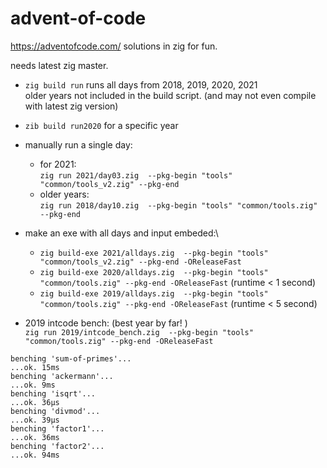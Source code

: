 # advent-of-code
https://adventofcode.com/ solutions in zig for fun.

needs latest zig master.

* `zig build run`  runs all days from 2018, 2019, 2020, 2021\
older years not included in the build script.  (and may not even compile with latest zig version)

* `zib build run2020` for a specific year

* manually run a single day:
   - for 2021:\
	`zig run 2021/day03.zig  --pkg-begin "tools" "common/tools_v2.zig" --pkg-end`
   - older years:\
	 `zig run 2018/day10.zig  --pkg-begin "tools" "common/tools.zig" --pkg-end`

* make an exe with all days and input embeded:\
  - `zig build-exe 2021/alldays.zig  --pkg-begin "tools" "common/tools_v2.zig" --pkg-end -OReleaseFast`
  - `zig build-exe 2020/alldays.zig  --pkg-begin "tools" "common/tools.zig" --pkg-end -OReleaseFast`  (runtime < 1 second)
  - `zig build-exe 2019/alldays.zig  --pkg-begin "tools" "common/tools.zig" --pkg-end -OReleaseFast`  (runtime < 5 second)

* 2019 intcode bench: (best year by far! )\
   `zig run 2019/intcode_bench.zig  --pkg-begin "tools" "common/tools.zig" --pkg-end -OReleaseFast`

```
benching 'sum-of-primes'...
...ok. 15ms
benching 'ackermann'...
...ok. 9ms
benching 'isqrt'...
...ok. 36µs
benching 'divmod'...
...ok. 39µs
benching 'factor1'...
...ok. 36ms
benching 'factor2'...
...ok. 94ms
```
